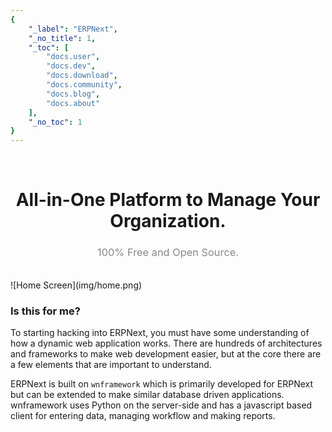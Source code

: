 ```yaml
---
{
	"_label": "ERPNext",
	"_no_title": 1,
	"_toc": [
		"docs.user",
		"docs.dev",
		"docs.download",
		"docs.community",
		"docs.blog",
		"docs.about"
	],
	"_no_toc": 1
}
---
```

<br>
<h1 style="text-align: center">All-in-One Platform to Manage Your Organization.</h1>
<h3 style="text-align: center; font-weight: normal; color: #888">100% Free and Open Source.</h1>
<br>
![Home Screen](img/home.png)

### Is this for me?

To starting hacking into ERPNext, you must have some understanding of how a dynamic web application works. There are hundreds of architectures and frameworks to make web development easier, but at the core there are a few elements that are important to understand.

ERPNext is built on `wnframework` which is primarily developed for ERPNext but can be extended to make similar database driven applications. wnframework uses Python on the server-side and has a javascript based client for entering data, managing workflow and making reports. 